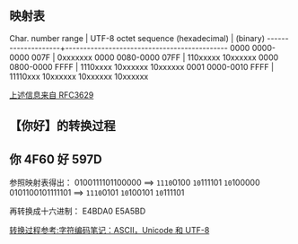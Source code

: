 


## 映射表

 Char. number range  |        UTF-8 octet sequence
      (hexadecimal)    |              (binary)
   --------------------+---------------------------------------------
   0000 0000-0000 007F | 0xxxxxxx
   0000 0080-0000 07FF | 110xxxxx 10xxxxxx
   0000 0800-0000 FFFF | 1110xxxx 10xxxxxx 10xxxxxx
   0001 0000-0010 FFFF | 11110xxx 10xxxxxx 10xxxxxx 10xxxxxx
   
[上述信息来自 RFC3629](https://www.ietf.org/rfc/rfc3629.txt)


## 【你好】的转换过程

你 4F60 
好 597D
---
参照映射表得出：
0100111101100000 ==> `1110`0100 `10`111101 `10`100000
0101100101111101 ==> `1110`0101 `10`100101 `10`111101

再转换成十六进制：
E4BDA0
E5A5BD

[转换过程参考:字符编码笔记：ASCII，Unicode 和 UTF-8](https://www.ruanyifeng.com/blog/2007/10/ascii_unicode_and_utf-8.html)